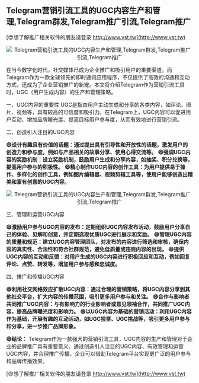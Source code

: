 ## **Telegram营销引流工具的UGC内容生产和管理,Telegram群发,Telegram推广引流,Telegram推广**

[😍想了解推广相关软件的朋友请登录 http://www.vst.tw](http://www.vst.tw)

 <center><img src="https://vst.tw/MP4/tuiguang/png/6.png" alt="Telegram营销引流工具的UGC内容生产和管理,Telegram群发,Telegram推广引流,Telegram推广"></center>

在当今数字化时代，社交媒体已成为企业推广和吸引用户的重要渠道。而Telegram作为一款全球领先的即时通讯应用程序，不仅提供了高效的沟通和互动方式，还成为了企业营销推广的新宠。本文将介绍Telegram作为营销引流工具时，UGC（用户生成内容）的生产和管理策略。

一、UGC内容的重要性
UGC是指由用户主动生成和分享的各类内容，如评论、图片、视频等，具有较高的可信度和吸引力。在Telegram上，UGC内容可以促进用户互动、增加品牌曝光度、提高目标用户参与度，从而有效地进行营销引流。

二、创造引人注目的UGC内容

**😄设计有趣且有价值的话题：通过提出具有引导性和开放性的话题，激发用户的创造力和参与度，例如与产品相关的故事分享、使用心得交流等。**
**😄强调UGC内容的奖励机制：设立奖励机制，鼓励用户生成和分享内容，如抽奖、积分兑换等，提高用户参与的积极性。**
**😄精心制作UGC内容的创作工具：为用户提供易于操作、多样化的创作工具，例如图片编辑器、视频剪辑工具等，使用户能够创造出精美和富有创意的UGC内容。**

 <center><img src="https://vst.tw/MP4/tuiguang/png/8.png" alt="Telegram营销引流工具的UGC内容生产和管理,Telegram群发,Telegram推广引流,Telegram推广"></center>

三、管理和运营UGC内容

**😄激励用户参与UGC内容的发布：定期组织UGC内容发布活动，鼓励用户分享自己的体验、见解和创意，并定期选取优质UGC进行展示和奖励。**
**😄管理UGC内容的质量和规范：建立UGC内容管理团队，对发布的内容进行筛选和审核，确保内容的真实性、合法性和符合社群规范，避免低质量或违规内容的出现。**
**😄提供UGC内容的互动和反馈：对用户生成的UGC内容进行积极回应和互动，例如回复评论、点赞、转发等，增加用户参与感和忠诚度。**

四、推广和传播UGC内容

**😄利用社交网络效应扩散UGC内容：通过合理的营销策略，将UGC内容分享到其他社交平台，扩大内容的传播范围，吸引更多用户参与和关注。**
**😄合作与影响者共同推广UGC内容：与有影响力的行业影响者或意见领袖合作，共同推广UGC内容，提高品牌曝光度和影响力。**
**😄以UGC内容为基础的营销活动：利用UGC内容作为基础，开展有趣的互动活动，如UGC投票、UGC挑战等，吸引更多用户参与和分享，进一步推广品牌形象。**

**😄结论：**
Telegram作为一款强大的营销引流工具，UGC内容的生产和管理对于企业的品牌推广具有重要意义。通过创造引人注目的UGC内容、有效管理和运营UGC内容，并合理推广传播，企业可以借助Telegram平台实现更广泛的用户参与和品牌传播效果。

[😍想了解推广相关软件的朋友请登录 http://www.vst.tw](http://www.vst.tw)



